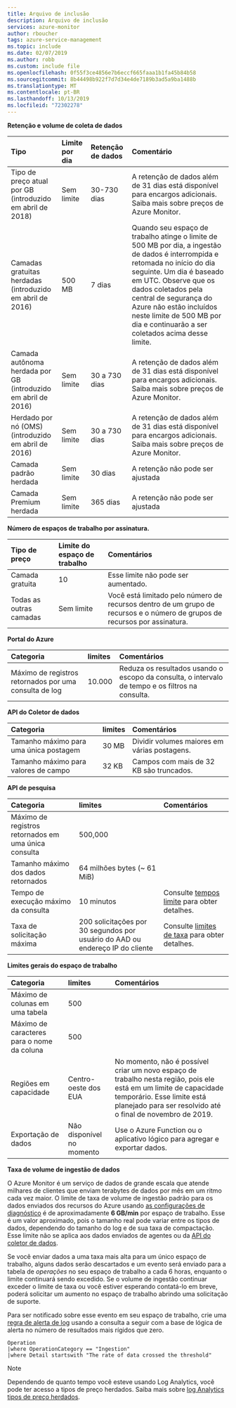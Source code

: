 ```yaml
---
title: Arquivo de inclusão
description: Arquivo de inclusão
services: azure-monitor
author: rboucher
tags: azure-service-management
ms.topic: include
ms.date: 02/07/2019
ms.author: robb
ms.custom: include file
ms.openlocfilehash: 0f55f3ce4856e7b6eccf665faaa1b1fa45b84b58
ms.sourcegitcommit: 8b44498b922f7d7d34e4de7189b3ad5a9ba1488b
ms.translationtype: MT
ms.contentlocale: pt-BR
ms.lasthandoff: 10/13/2019
ms.locfileid: "72302278"
---
```

**Retenção e volume de coleta de dados** 

| Tipo | Limite por dia | Retenção de dados | Comentário |
|:---|:---|:---|:---|
| Tipo de preço atual por GB<br>(introduzido em abril de 2018) | Sem limite | 30-730 dias | A retenção de dados além de 31 dias está disponível para encargos adicionais. Saiba mais sobre preços de Azure Monitor. |
| Camadas gratuitas herdadas<br>(introduzido em abril de 2016) | 500 MB | 7 dias | Quando seu espaço de trabalho atinge o limite de 500 MB por dia, a ingestão de dados é interrompida e retomada no início do dia seguinte. Um dia é baseado em UTC. Observe que os dados coletados pela central de segurança do Azure não estão incluídos neste limite de 500 MB por dia e continuarão a ser coletados acima desse limite.  |
| Camada autônoma herdada por GB<br>(introduzido em abril de 2016) | Sem limite | 30 a 730 dias | A retenção de dados além de 31 dias está disponível para encargos adicionais. Saiba mais sobre preços de Azure Monitor. |
| Herdado por nó (OMS)<br>(introduzido em abril de 2016) | Sem limite | 30 a 730 dias | A retenção de dados além de 31 dias está disponível para encargos adicionais. Saiba mais sobre preços de Azure Monitor. |
| Camada padrão herdada | Sem limite | 30 dias  | A retenção não pode ser ajustada |
| Camada Premium herdada | Sem limite | 365 dias  | A retenção não pode ser ajustada |

**Número de espaços de trabalho por assinatura.**

| Tipo de preço    | Limite do espaço de trabalho | Comentários
|:---|:---|:---|
| Camada gratuita  | 10 | Esse limite não pode ser aumentado. |
| Todas as outras camadas | Sem limite | Você está limitado pelo número de recursos dentro de um grupo de recursos e o número de grupos de recursos por assinatura. |

**Portal do Azure**

| Categoria | limites | Comentários |
|:---|:---|:---|
| Máximo de registros retornados por uma consulta de log | 10.000 | Reduza os resultados usando o escopo da consulta, o intervalo de tempo e os filtros na consulta. |


**API do Coletor de dados**

| Categoria | limites | Comentários |
|:---|:---|:---|
| Tamanho máximo para uma única postagem | 30 MB | Dividir volumes maiores em várias postagens. |
| Tamanho máximo para valores de campo  | 32 KB | Campos com mais de 32 KB são truncados. |

**API de pesquisa**

| Categoria | limites | Comentários |
|:---|:---|:---|
| Máximo de registros retornados em uma única consulta | 500,000 | |
| Tamanho máximo dos dados retornados | 64 milhões bytes (~ 61 MiB)| |
| Tempo de execução máximo da consulta | 10 minutos | Consulte [tempos limite](https://dev.loganalytics.io/documentation/Using-the-API/Timeouts) para obter detalhes.  |
| Taxa de solicitação máxima | 200 solicitações por 30 segundos por usuário do AAD ou endereço IP do cliente | Consulte [limites de taxa](https://dev.loganalytics.io/documentation/Using-the-API/Limits) para obter detalhes. |

**Limites gerais do espaço de trabalho**

| Categoria | limites | Comentários |
|:---|:---|:---|
| Máximo de colunas em uma tabela         | 500 | |
| Máximo de caracteres para o nome da coluna | 500 | |
| Regiões em capacidade | Centro-oeste dos EUA | No momento, não é possível criar um novo espaço de trabalho nesta região, pois ele está em um limite de capacidade temporário. Esse limite está planejado para ser resolvido até o final de novembro de 2019. |
| Exportação de dados | Não disponível no momento | Use o Azure Function ou o aplicativo lógico para agregar e exportar dados. | 

**Taxa de volume de ingestão de dados**


O Azure Monitor é um serviço de dados de grande escala que atende milhares de clientes que enviam terabytes de dados por mês em um ritmo cada vez maior. O limite de taxa de volume de ingestão padrão para os dados enviados dos recursos do Azure usando [as configurações de diagnóstico](../articles/azure-monitor/platform/diagnostic-settings.md) é de aproximadamente **6 GB/min** por espaço de trabalho. Esse é um valor aproximado, pois o tamanho real pode variar entre os tipos de dados, dependendo do tamanho do log e de sua taxa de compactação. Esse limite não se aplica aos dados enviados de agentes ou da [API do coletor de dados](../articles/azure-monitor/platform/data-collector-api.md).

Se você enviar dados a uma taxa mais alta para um único espaço de trabalho, alguns dados serão descartados e um evento será enviado para a tabela de *operações* no seu espaço de trabalho a cada 6 horas, enquanto o limite continuará sendo excedido. Se o volume de ingestão continuar exceder o limite de taxa ou você estiver esperando contatá-lo em breve, poderá solicitar um aumento no espaço de trabalho abrindo uma solicitação de suporte.
 
Para ser notificado sobre esse evento em seu espaço de trabalho, crie uma [regra de alerta de log](../articles/azure-monitor/platform/alerts-log.md) usando a consulta a seguir com a base de lógica de alerta no número de resultados mais rígidos que zero.

``` Kusto
Operation
|where OperationCategory == "Ingestion"
|where Detail startswith "The rate of data crossed the threshold"
``` 


>[!NOTE]
>Dependendo de quanto tempo você esteve usando Log Analytics, você pode ter acesso a tipos de preço herdados. Saiba mais sobre [log Analytics tipos de preço herdados](https://docs.microsoft.com/azure/azure-monitor/platform/manage-cost-storage#legacy-pricing-tiers). 